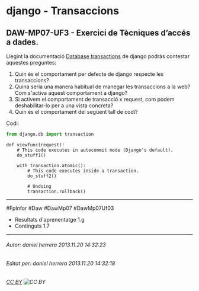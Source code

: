 # django - Transaccions
## DAW-MP07-UF3 - Exercici de Tècniques d’accés a dades.
Llegint la documentació [Database transactions](https://docs.djangoproject.com/en/dev/topics/db/transactions/) de django podràs contestar aquestes preguntes:

1. Quin és el comportament per defecte de django respecte les transaccions?
1. Quina seria una manera habitual de manegar les transaccions a la web? Com s'activa aquest comportament a django?
1. Si activem el comportament de transacció x request, com podem deshabilitar-lo per a una vista concreta?
1. Quin és el comportament del següent tall de codi?

Codi:

```python
from django.db import transaction
```

    def viewfunc(request):
        # This code executes in autocommit mode (Django's default).
        do_stuff1()
    
        with transaction.atomic():
            # This code executes inside a transaction.
            do_stuff2()
 
            # Undoing
            transaction.rollback()
    

---

#FpInfor #Daw #DawMp07 #DawMp07Uf03

* Resultats d'aprenentatge 1.g
* Continguts 1.7
---

###### Autor: daniel herrera 2013.11.20 14:32:23
###### Editat per: daniel herrera 2013.11.20 14:32:18
###### [CC BY](https://creativecommons.org/licenses/by/4.0/) ![CC BY](https://licensebuttons.net/l/by/3.0/80x15.png)

